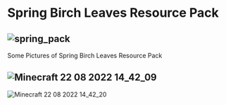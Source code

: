 # Spring Birch Leaves Resource Pack

![spring_pack](https://user-images.githubusercontent.com/91411319/185912730-2fb6d8ec-429d-4839-9ccd-52189df450e2.png)
-----------------------------------------------------------------------------------------------------------------------

Some Pictures of Spring Birch Leaves Resource Pack

![Minecraft 22 08 2022 14_42_09](https://user-images.githubusercontent.com/91411319/185913243-3b2c476f-e8d8-4330-990a-7866492d6419.png)
-----------------------------------------------------------------------------------------------------------------------
![Minecraft 22 08 2022 14_42_20](https://user-images.githubusercontent.com/91411319/185913265-94acfa20-a2f2-4d5e-ae55-9dd57ec54ccb.png)
